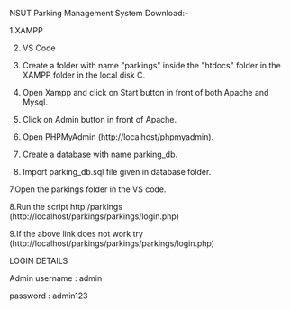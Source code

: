 NSUT Parking Management System
Download:-

1.XAMPP

2. VS Code

3. Create a folder with name "parkings" inside the "htdocs" folder in the XAMPP folder in the local disk C.

4. Open Xampp and click on Start button in front of both Apache and Mysql.

5. Click on Admin button in front of Apache.

4. Open PHPMyAdmin (http://localhost/phpmyadmin).

5. Create a database with name parking_db.

6. Import parking_db.sql file given in database folder.

7.Open the parkings folder in the VS code.

8.Run the script http:/parkings  (http://localhost/parkings/parkings/login.php)

9.If the above link does not work try (http://localhost/parkings/parkings/parkings/login.php)

LOGIN DETAILS

Admin
username : admin

password : admin123
